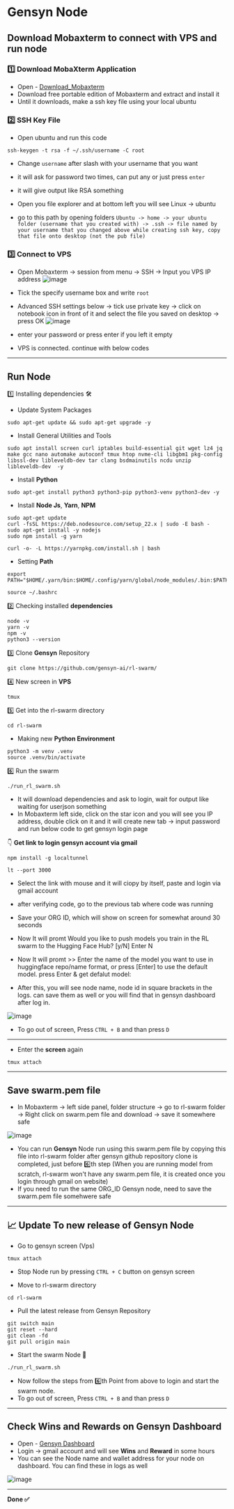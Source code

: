 # Gensyn Node

## Download Mobaxterm to connect with VPS and run node
### 1️⃣ Download MobaXterm Application
* Open - [Download_Mobaxterm](https://mobaxterm.mobatek.net/download.html)
* Download free portable edition of Mobaxterm and extract and install it
* Until it downloads, make a ssh key file using your local ubuntu

### 2️⃣ **SSH Key File**

* Open ubuntu and run this code
  
```
ssh-keygen -t rsa -f ~/.ssh/username -C root
```

* Change `username` after slash with your username that you want

* it will ask for password two times, can put any or just press `enter`
* it will give output like RSA something
* Open you file explorer and at bottom left you will see Linux -> ubuntu
* go to this path by opening folders `Ubuntu -> home -> your ubuntu folder (username that you created with) -> .ssh -> file named by your username that you changed above while creating ssh key, copy that file onto desktop (not the pub file)`

### 3️⃣ **Connect to VPS**
* Open Mobaxterm -> session from menu -> SSH -> Input you VPS IP address
![image](https://github.com/user-attachments/assets/7a8b4df3-7c66-458e-badf-22443cdc2dcc)

* Tick the specify username box and write `root`
* Advanced SSH settings below -> tick use private key -> click on notebook icon in front of it and select the file you saved on desktop -> press OK
![image](https://github.com/user-attachments/assets/c5601b96-9389-4e91-b33a-be06f516cce9)

  
* enter your password or press enter if you left it empty
* VPS is connected. continue with below codes
---

## Run Node

1️⃣ Installing dependencies 🛠

* Update System Packages
```
sudo apt-get update && sudo apt-get upgrade -y
```
* Install General Utilities and Tools
```
sudo apt install screen curl iptables build-essential git wget lz4 jq make gcc nano automake autoconf tmux htop nvme-cli libgbm1 pkg-config libssl-dev libleveldb-dev tar clang bsdmainutils ncdu unzip libleveldb-dev  -y
```

* Install **Python**
```
sudo apt-get install python3 python3-pip python3-venv python3-dev -y
```

* Install **Node Js**, **Yarn**, **NPM**
```
sudo apt-get update
curl -fsSL https://deb.nodesource.com/setup_22.x | sudo -E bash -
sudo apt-get install -y nodejs
sudo npm install -g yarn
```
```
curl -o- -L https://yarnpkg.com/install.sh | bash
```

* Setting **Path**
```
export PATH="$HOME/.yarn/bin:$HOME/.config/yarn/global/node_modules/.bin:$PATH"
```
```
source ~/.bashrc
```


2️⃣ Checking installed **dependencies**

```
node -v
yarn -v
npm -v
python3 --version
```


3️⃣ Clone **Gensyn** Repository

```
git clone https://github.com/gensyn-ai/rl-swarm/
```


4️⃣ New screen in **VPS**

```
tmux
```


5️⃣ Get into the rl-swarm directory

```
cd rl-swarm
```

* Making new **Python Environment**
```
python3 -m venv .venv
source .venv/bin/activate
```


6️⃣ Run the swarm

```
./run_rl_swarm.sh
```

* It will download dependencies and ask to login, wait for output like waiting for userjson something
* In Mobaxterm left side, click on the star icon and you will see you IP address, double click on it and it will create new tab -> input password and run below code to get gensyn login page

👇 **Get link to login gensyn account via gmail**

```
npm install -g localtunnel
```

```
lt --port 3000
```

* Select the link with mouse and it will ciopy by itself, paste and login via gmail account
* after verifying code, go to the previous tab where code was running
* Save your ORG ID, which will show on screen for somewhat around 30 seconds
  
* Now It will promt Would you like to push models you train in the RL swarm to the Hugging Face Hub? [y/N] Enter N
* Now It will promt >> Enter the name of the model you want to use in huggingface repo/name format, or press [Enter] to use the default model. press Enter & get defalut model:

* After this, you will see node name, node id in square brackets in the logs. can save them as well or you will find that in gensyn dashboard after log in. 

![image](https://github.com/user-attachments/assets/d50be148-dc05-435a-ae97-53b8e7daccd3)

* To go out of screen, Press `CTRL + B` and than press `D`
---

* Enter the **screen** again

```
tmux attach
```
---

## Save **swarm.pem** file
* In Mobaxterm -> left side panel, folder structure -> go to rl-swarm folder -> Right click on swarm.pem file and download -> save it somewhere safe

![image](https://github.com/user-attachments/assets/d3b5dbf4-cf97-4c78-9400-c0b381b30bae)

* You can run **Gensyn** Node run using this swarm.pem file by copying this file into rl-swarm folder after gensyn github repository clone is completed, just before 6️⃣th step (When you are running model from scratch, rl-swarm won't have any swarm.pem file, it is created once you login through gmail on website)
* If you need to run the same ORG_ID Gensyn node, need to save the swarm.pem file somehwere safe
---

## 📈 Update To new release of **Gensyn** Node

* Go to gensyn screen (Vps)

```
tmux attach
```

* Stop Node run by pressing `CTRL + C` button on gensyn screen

* Move to rl-swarm directory

```
cd rl-swarm
```

* Pull the latest release from Gensyn Repository

```
git switch main
git reset --hard
git clean -fd
git pull origin main
```

* Start the swarm Node 🚀

```
./run_rl_swarm.sh
```

* Now follow the steps from 6️⃣th Point from above to login and start the swarm node.
* To go out of screen, Press `CTRL + B` and than press `D`

---

## Check **Wins** and **Rewards** on Gensyn Dashboard

* Open - [Gensyn Dashboard](https://dashboard.gensyn.ai/)
* Login -> gmail account and will see **Wins** and **Reward** in some hours
* You can see the Node name and wallet address for your node on dashboard. You can find these in logs as well

![image](https://github.com/user-attachments/assets/fd67127c-aa4b-42f7-bdd7-54e5e902b5bd)

---

 **Done ✅**
